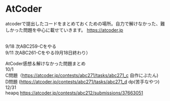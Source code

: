 # AtCoder
atcoderで提出したコードをまとめておくための場所。自力で解けなかった、難しかった問題を中心に載せていきます。
https://atcoder.jp

<br>
9/18 次ABC259-Cをやる<br>
9/11 次ABC261-Cをやる(9月18日終わり）
<br>

AtCoder感想＆解けなかった問題まとめ<br>
10/1 <br>C問題（https://atcoder.jp/contests/abc271/tasks/abc271_c 自作にぶたん)<br>
     D問題 (https://atcoder.jp/contests/abc271/tasks/abc271_d dp(苦手なやつ)<br>
12/31 <br>heapq https://atcoder.jp/contests/abc212/submissions/37663051<br>

